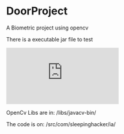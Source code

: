 # DoorProject
A Biometric project using opencv

There is a executable jar file to test

![Download here](https://github.com/SleepingCoder/DoorProject/raw/master/DoorProjeto.jar)

OpenCv Libs are in: 
/libs/javacv-bin/

The code is on:
/src/com/sleepinghacker/ia/
